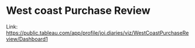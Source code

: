# West coast Purchase Review

Link:  https://public.tableau.com/app/profile/joi.diaries/viz/WestCoastPurchaseReview/Dashboard1
